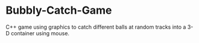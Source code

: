 # Bubbly-Catch-Game
C++ game using graphics to catch different balls at random tracks into a 3-D container using mouse.
